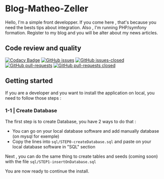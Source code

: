 # Blog-Matheo-Zeller
Hello, I'm a simple front developper. If you come here , that's because you need the bests tips about integration. Also , I'm running PHP/symfony formation. Register to my blog and you will be alter about my news articles.

## Code review and quality
[![Codacy Badge](https://app.codacy.com/project/badge/Grade/ab61f8c7bec143aea5dcdf9635d26b2f)](https://www.codacy.com/manual/LeZellus/Blog-Matheo-Zeller?utm_source=github.com&amp;utm_medium=referral&amp;utm_content=LeZellus/Blog-Matheo-Zeller&amp;utm_campaign=Badge_Grade) [![GitHub issues](https://img.shields.io/github/issues/Naereen/StrapDown.js.svg)](https://github.com/LeZellus/Blog-Matheo-Zeller/issues) [![GitHub issues-closed](https://img.shields.io/github/issues-closed/Naereen/StrapDown.js.svg)](https://github.com/LeZellus/Blog-Matheo-Zeller/issues?q=is%3Aissue+is%3Aclosed) [![GitHub pull-requests](https://img.shields.io/github/issues-pr/Naereen/StrapDown.js.svg)](https://github.com/LeZellus/Blog-Matheo-Zeller/pulls) [![GitHub pull-requests closed](https://img.shields.io/github/issues-pr-closed/Naereen/StrapDown.js.svg)](https://github.com/LeZellus/Blog-Matheo-Zeller/pulls?q=is%3Apr+is%3Aclosed)

## Getting started
If you are a developer and you want to install the application on local, you need to follow those steps :

### 1-1 | Create Database
The first step is to create Database, you have 2 ways to do that :
-   You can go on your local database software and add manually database (on mysql for exemple)
-   Copy the lines into `sql/STEP0-createDatabase.sql` and paste on your local database software in "SQL" section

Next , you can do the same thing to create tables and seeds (coming soon) with the file `sql/STEP1-insertOnDatabase.sql`

You are now ready to continue the install.